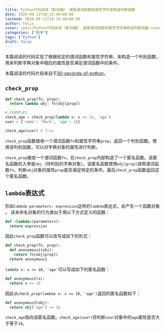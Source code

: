 ```yaml
---
title: Python代码阅读（第38篇）：根据谓词函数和属性字符串构造判断函数
date: 2020-09-11T18:33:46+08:00
lastmod: 2020-09-11T18:33:46+08:00
author: Felix
cover: /post/Python代码阅读（第38篇）_根据谓词函数和属性字符串构造判断函数-cover.jpg
categories: ["技术"]
tags: ["Python"]
draft: false
---
```


本篇阅读的代码实现了根据给定的谓词函数和属性字符串，来构造一个判别函数，用来判断字典对象中相应的属性是否满足谓词函数中的条件。

本篇阅读的代码片段来自于[30-seconds-of-python](https://github.com/30-seconds/30-seconds-of-python)。

<!--more-->

## `check_prop`

```python
def check_prop(fn, prop):
  return lambda obj: fn(obj[prop])

# EXAMPLES
check_age = check_prop(lambda x: x >= 18, 'age')
user = {'name': 'Mark', 'age': 18}

check_age(user) # True
```

`check_prop`函数接收一个谓词函数`fn`和属性字符串`prop`，返回一个判别函数。使用该判别函数，可以对字典对象的属性进行判断。

`check_prop`接收一个谓词函数`fn`，在`check_prop`内部构造了一个匿名函数。该匿名函数的入参是`obj`（待判别的字典对象）。该匿名函数使用`obj[prop]`调用谓词函数`fn`，判断`obj`对象的属性`prop`是否满足特定的条件。最后`check_prop`函数返回这个匿名函数。

## `lambda`表达式

形如`lambda parameters: expression`这样的`lambda`表达式，会产生一个函数对象 。 该未命名对象的行为类似于用以下方式定义的函数：

```python
def <lambda>(parameters):
  return expression
```

因此`check_prop`函数可以改写成如下的形式：

```python
def check_prop(fn, prop):
  def anonymous1(obj):
    return fn(obj[prop])
  return anonymous1
```

`lambda x: x >= 18, 'age'`可以写成如下的匿名函数：

```python
def anonymous2(x):
  return x >= 18
```

因此从`check_prop(lambda x: x >= 18, 'age')`返回的匿名函数如下：

```python
def anonymous3(obj):
  return obj['age'] >= 18
```

`check_age`指向该匿名函数。`check_age(user)`将判断`user`对象中的`age`属性是否大于等于`18`。